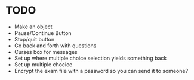 # TODO 

- Make an object
- Pause/Continue Button
- Stop/quit button
- Go back and forth with questions
- Curses box for messages
- Set up where multiple choice selection yields something back
- Set up multiple chocice
- Encrypt the exam file with a password so you can send it to someone?